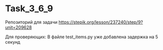 # Task_3_6_9
Репозиторий для задачи https://stepik.org/lesson/237240/step/9?unit=209628

Для проверяющих:
В файле test_items.py уже добавлена задержка на 5 секунд